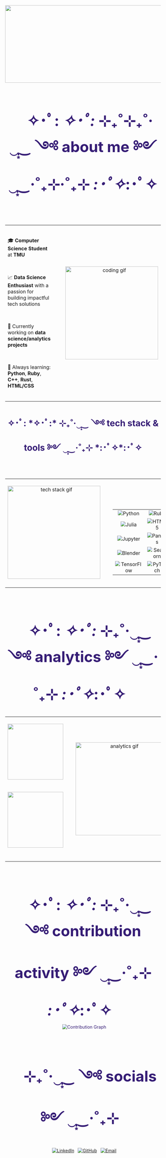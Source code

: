 <div align="center" style="color:#351c75;">

  <img src="https://github.com/kevin-vasilescu/scrap/blob/main/image.psd.png?raw=true" alt="Kevin Vasilescu Header" width="1250" height="250" />
 
  <h1 style="font-size:3rem; margin-bottom:0.5rem;">
    ✧･ﾟ: *✧･ﾟ:* ⊹₊˚⊹₊˚‧‿̩͙‿ ༺ about me ༻ ‿̩͙‿‧˚₊⊹‧˚₊⊹ *:･ﾟ✧*:･ﾟ✧
  </h1>
  
    <table border="0" cellpadding="0" cellspacing="0" align="center">
    <tr>
            <td valign="top" align="left" style="padding-right: 20px;">
        <p>🎓 <strong>Computer Science Student</strong> at <strong>TMU</strong></p>
        <p>📈 <strong>Data Science Enthusiast</strong> with a passion for building impactful tech solutions</p>
        <p>🔧 Currently working on <strong>data science/analytics projects</strong></p>
        <p>📓 Always learning: <strong>Python</strong>, <strong>Ruby</strong>, <strong>C++</strong>, <strong>Rust</strong>, <strong>HTML/CSS</strong></p>
      </td>
            <td valign="middle" align="center" style="padding-left: 20px;">
        <img src="https://media.giphy.com/media/v1.Y2lkPWVjZjA1ZTQ3NTl2eGNsNnRpY3h2aGxjaW5xYnNyYjVvcXQwNGZjeW40M3Q5djU1ZyZlcD12MV9naWZzX3JlbGF0ZWQmY3Q9Zw/J3ZB0wvXjsmJEvI2Dd/giphy.gif" alt="coding gif" width="300" />
      </td>
    </tr>
  </table>

<h1 align="center">✧･ﾟ: *✧･ﾟ:* ⊹₊˚‧‿̩͙‿ ༺ tech stack & tools ༻ ‿̩͙‿‧˚₊⊹ *:･ﾟ✧*:･ﾟ✧</h1>

<table border="0" cellpadding="0" cellspacing="0" align="center">
  <tr>
    <td valign="top" align="center" style="padding-right: 20px;">
      <img src="https://media3.giphy.com/media/v1.Y2lkPTc5MGI3NjExNDBubnVxaWk1YXc1ajIzdmpsZnNzdzEwdm10ZnltMHBydWU3d3NvZyZlcD12MV9pbnRlcm5hbF9naWZfYnlfaWQmY3Q9Zw/9T4bzIHzqZQNFSM2hl/giphy.gif" alt="tech stack gif" width="300" />
    </td>
    <td valign="top" align="left" style="padding-left: 20px;">
      <table border="0" cellpadding="0" cellspacing="1">
        <tr>
          <td align="center"><img src="https://img.shields.io/badge/Python-351c75?style=for-the-badge&logo=python&logoColor=white" alt="Python"></td>
          <td align="center"><img src="https://img.shields.io/badge/Ruby-351c75?style=for-the-badge&logo=ruby&logoColor=white" alt="Ruby"></td>
          <td align="center"><img src="https://img.shields.io/badge/C++-351c75?style=for-the-badge&logo=cplusplus&logoColor=white" alt="C++"></td>
        </tr>
        <tr>
          <td align="center"><img src="https://img.shields.io/badge/Julia-351c75?style=for-the-badge&logo=julia&logoColor=white" alt="Julia"></td>
          <td align="center"><img src="https://img.shields.io/badge/HTML5-351c75?style=for-the-badge&logo=html5&logoColor=white" alt="HTML5"></td>
          <td align="center"><img src="https://img.shields.io/badge/CSS3-351c75?style=for-the-badge&logo=css3&logoColor=white" alt="CSS3"></td>
        </tr>
        <tr>
          <td align="center"><img src="https://img.shields.io/badge/Jupyter-351c75?style=for-the-badge&logo=jupyter&logoColor=white" alt="Jupyter"></td>
          <td align="center"><img src="https://img.shields.io/badge/Pandas-351c75?style=for-the-badge&logo=pandas&logoColor=white" alt="Pandas"></td>
          <td align="center"><img src="https://img.shields.io/badge/NumPy-351c75?style=for-the-badge&logo=numpy&logoColor=white" alt="NumPy"></td>
        </tr>
        <tr>
          <td align="center"><img src="https://img.shields.io/badge/Blender-351c75?style=for-the-badge&logo=blender&logoColor=white" alt="Blender"></td>
          <td align="center"><img src="https://img.shields.io/badge/Seaborn-351c75?style=for-the-badge&logo=seaborn&logoColor=white" alt="Seaborn"></td>
          <td align="center"><img src="https://img.shields.io/badge/SciKitLearn-351c75?style=for-the-badge&logo=scikit-learn&logoColor=white" alt="Scikit-learn"></td>
        </tr>
        <tr>
          <td align="center"><img src="https://img.shields.io/badge/TensorFlow-351c75?style=for-the-badge&logo=tensorflow&logoColor=white" alt="TensorFlow"></td>
          <td align="center"><img src="https://img.shields.io/badge/PyTorch-351c75?style=for-the-badge&logo=pytorch&logoColor=white" alt="PyTorch"></td>
          <td align="center"><img src="https://img.shields.io/badge/Spark-351c75?style=for-the-badge&logo=apache-spark&logoColor=white" alt="Spark"></td>
        </tr>
      </table>
    </td>
  </tr>
</table>

  <h1 style="font-size:3rem; margin-bottom:0.5rem;">
    ✧･ﾟ: *✧･ﾟ:* ⊹₊˚‧‿̩͙‿ ༺ analytics ༻ ‿̩͙‿‧˚₊⊹ *:･ﾟ✧*:･ﾟ✧
  </h1>
  
  <table border="0" cellpadding="0" cellspacing="0" align="center">
    <tr>
            <td valign="top" align="center" style="padding-right: 20px;">
    <img height="180em" src="https://github-readme-stats.vercel.app/api?username=kevin-vasilescu&show_icons=true&theme=default&include_all_commits=true&count_private=true&border_color=351c75&title_color=351c75&icon_color=351c75&bg_color=ffffff&cache_seconds=86400"/>
    <br>
    <img height="180em" src="https://github-readme-stats.vercel.app/api/top-langs/?username=kevin-vasilescu&layout=compact&langs_count=8&theme=default&border_color=351c75&title_color=351c75&bg_color=ffffff&hide_progress=true&cache_seconds=86400"/>
    <br>
            </td>
            <td valign="middle" align="center" style="padding-left: 20px;">
        <img src="https://media.giphy.com/media/v1.Y2lkPWVjZjA1ZTQ3OGJxY3hpOW14bGQ4dm5yZWh3b2J4em9ybm9oODViajF1azBldWg0eSZlcD12MV9naWZzX3JlbGF0ZWQmY3Q9Zw/Pb0d5MsNSeGoA2v1zv/giphy.gif" alt="analytics gif" width="300" />
      </td>
    </tr>
  </table>

  <h1 style="font-size:3rem; margin-bottom:0.5rem;">
    ✧･ﾟ: *✧･ﾟ:* ⊹₊˚‧‿̩͙‿ ༺ contribution activity ༻ ‿̩͙‿‧˚₊⊹ *:･ﾟ✧*:･ﾟ✧
  </h1>

  <img src="https://github-readme-activity-graph.vercel.app/graph?username=kevin-vasilescu&theme=github-compact&color=351c75&line=351c75&point=351c75&area=true&bg_color=ffffff&hide_border=false&border_color=351c75" alt="Contribution Graph"/>

  <h1 style="font-size:3rem; margin-bottom:0.5rem;">
    ⊹₊˚‧‿̩͙‿ ༺ socials ༻ ‿̩͙‿‧˚₊⊹
  </h1>

  [![LinkedIn](https://img.shields.io/badge/LinkedIn-351c75?style=for-the-badge&logo=linkedin&logoColor=white)](https://linkedin.com/in/kevinvasilescu)
  [![GitHub](https://img.shields.io/badge/GitHub-351c75?style=for-the-badge&logo=github&logoColor=white)](https://github.com/kevin-vasilescu)
  [![Email](https://img.shields.io/badge/Email-351c75?style=for-the-badge&logo=gmail&logoColor=white)](mailto:vasilescukevin@gmail.com)

</div>
